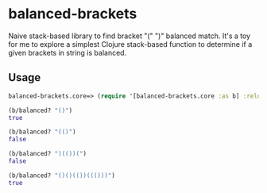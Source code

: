# balanced-brackets

Naive stack-based library to find bracket "(" ")" balanced match.
It's a toy for me to explore a simplest Clojure stack-based function to determine if a given brackets in string is balanced.

## Usage

```clojure
balanced-brackets.core=> (require '[balanced-brackets.core :as b] :reload-all)

(b/balanced? "()")
true

(b/balanced? "(()")
false

(b/balanced? ")(())(")
false

(b/balanced? "()()(())((()))")
true

```

